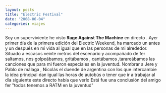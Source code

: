 ```yaml
---
layout: posts
title: "Electric Festival"
date: "2008-06-04"
categories: viajes
---
```


Soy un superviviente he visto **Rage Against The Machine** en directo . Ayer primer día de la primera edición del Electric Weekend, ha marcado un antes y un después en mi vida al igual que en las personas de mi alrededor. Situado a escasos veinte metros del escenario y acompañado de fer saltamos, nos golpeábamos, gritábamos , cantábamos ,tarareábamos las canciones que para mi fueron especiales en la juventud. Nombrar a Jere y Pablo de málaga , Nicolás el duende de argentina con los que intercambie la idea principal dan igual las horas de autobús o tener que ir a trabajar al día siguiente este directo había que verlo Está fue una conclusión del amigo fer "todos tenemos a RATM en la juventud"
